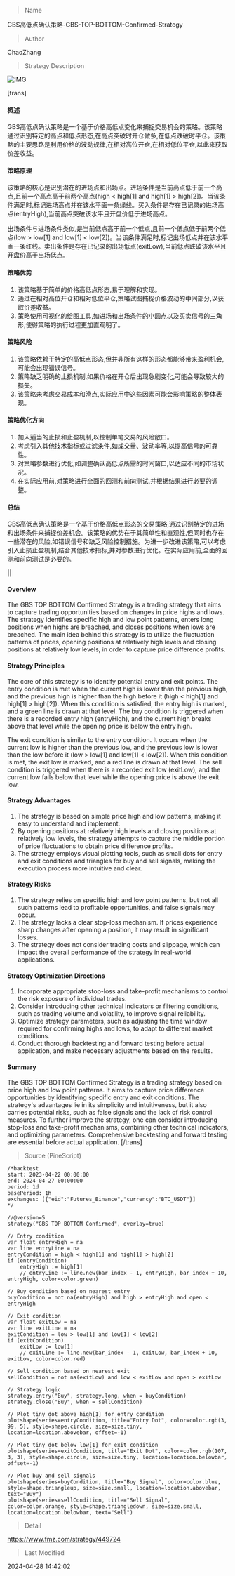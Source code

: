 
> Name

GBS高低点确认策略-GBS-TOP-BOTTOM-Confirmed-Strategy

> Author

ChaoZhang

> Strategy Description

![IMG](https://www.fmz.com/upload/asset/da828c81711ada8e30.png)

[trans]
#### 概述
GBS高低点确认策略是一个基于价格高低点变化来捕捉交易机会的策略。该策略通过识别特定的高点和低点形态,在高点突破时开仓做多,在低点跌破时平仓。该策略的主要思路是利用价格的波动规律,在相对高位开仓,在相对低位平仓,以此来获取价差收益。

#### 策略原理
该策略的核心是识别潜在的进场点和出场点。进场条件是当前高点低于前一个高点,且前一个高点高于前两个高点(high < high[1] and high[1] > high[2])。当该条件满足时,标记进场高点并在该水平画一条绿线。买入条件是存在已记录的进场高点(entryHigh),当前高点突破该水平且开盘价低于进场高点。

出场条件与进场条件类似,是当前低点高于前一个低点,且前一个低点低于前两个低点(low > low[1] and low[1] < low[2])。当该条件满足时,标记出场低点并在该水平画一条红线。卖出条件是存在已记录的出场低点(exitLow),当前低点跌破该水平且开盘价高于出场低点。

#### 策略优势
1. 该策略基于简单的价格高低点形态,易于理解和实现。
2. 通过在相对高位开仓和相对低位平仓,策略试图捕捉价格波动的中间部分,以获取价差收益。
3. 策略使用可视化的绘图工具,如进场和出场条件的小圆点以及买卖信号的三角形,使得策略的执行过程更加直观明了。

#### 策略风险
1. 该策略依赖于特定的高低点形态,但并非所有这样的形态都能够带来盈利机会,可能会出现错误信号。
2. 策略缺乏明确的止损机制,如果价格在开仓后出现急剧变化,可能会导致较大的损失。
3. 该策略未考虑交易成本和滑点,实际应用中这些因素可能会影响策略的整体表现。

#### 策略优化方向
1. 加入适当的止损和止盈机制,以控制单笔交易的风险敞口。
2. 考虑引入其他技术指标或过滤条件,如成交量、波动率等,以提高信号的可靠性。
3. 对策略参数进行优化,如调整确认高低点所需的时间窗口,以适应不同的市场状况。
4. 在实际应用前,对策略进行全面的回测和前向测试,并根据结果进行必要的调整。

#### 总结
GBS高低点确认策略是一个基于价格高低点形态的交易策略,通过识别特定的进场和出场条件来捕捉价差机会。该策略的优势在于其简单性和直观性,但同时也存在一些潜在的风险,如错误信号和缺乏风险控制措施。为进一步改进该策略,可以考虑引入止损止盈机制,结合其他技术指标,并对参数进行优化。在实际应用前,全面的回测和前向测试是必要的。

|| 

#### Overview
The GBS TOP BOTTOM Confirmed Strategy is a trading strategy that aims to capture trading opportunities based on changes in price highs and lows. The strategy identifies specific high and low point patterns, enters long positions when highs are breached, and closes positions when lows are breached. The main idea behind this strategy is to utilize the fluctuation patterns of prices, opening positions at relatively high levels and closing positions at relatively low levels, in order to capture price difference profits.

#### Strategy Principles
The core of this strategy is to identify potential entry and exit points. The entry condition is met when the current high is lower than the previous high, and the previous high is higher than the high before it (high < high[1] and high[1] > high[2]). When this condition is satisfied, the entry high is marked, and a green line is drawn at that level. The buy condition is triggered when there is a recorded entry high (entryHigh), and the current high breaks above that level while the opening price is below the entry high.

The exit condition is similar to the entry condition. It occurs when the current low is higher than the previous low, and the previous low is lower than the low before it (low > low[1] and low[1] < low[2]). When this condition is met, the exit low is marked, and a red line is drawn at that level. The sell condition is triggered when there is a recorded exit low (exitLow), and the current low falls below that level while the opening price is above the exit low.

#### Strategy Advantages
1. The strategy is based on simple price high and low patterns, making it easy to understand and implement.
2. By opening positions at relatively high levels and closing positions at relatively low levels, the strategy attempts to capture the middle portion of price fluctuations to obtain price difference profits.
3. The strategy employs visual plotting tools, such as small dots for entry and exit conditions and triangles for buy and sell signals, making the execution process more intuitive and clear.

#### Strategy Risks
1. The strategy relies on specific high and low point patterns, but not all such patterns lead to profitable opportunities, and false signals may occur.
2. The strategy lacks a clear stop-loss mechanism. If prices experience sharp changes after opening a position, it may result in significant losses.
3. The strategy does not consider trading costs and slippage, which can impact the overall performance of the strategy in real-world applications.

#### Strategy Optimization Directions
1. Incorporate appropriate stop-loss and take-profit mechanisms to control the risk exposure of individual trades.
2. Consider introducing other technical indicators or filtering conditions, such as trading volume and volatility, to improve signal reliability.
3. Optimize strategy parameters, such as adjusting the time window required for confirming highs and lows, to adapt to different market conditions.
4. Conduct thorough backtesting and forward testing before actual application, and make necessary adjustments based on the results.

#### Summary
The GBS TOP BOTTOM Confirmed Strategy is a trading strategy based on price high and low point patterns. It aims to capture price difference opportunities by identifying specific entry and exit conditions. The strategy's advantages lie in its simplicity and intuitiveness, but it also carries potential risks, such as false signals and the lack of risk control measures. To further improve the strategy, one can consider introducing stop-loss and take-profit mechanisms, combining other technical indicators, and optimizing parameters. Comprehensive backtesting and forward testing are essential before actual application.
[/trans]



> Source (PineScript)

``` pinescript
/*backtest
start: 2023-04-22 00:00:00
end: 2024-04-27 00:00:00
period: 1d
basePeriod: 1h
exchanges: [{"eid":"Futures_Binance","currency":"BTC_USDT"}]
*/

//@version=5
strategy("GBS TOP BOTTOM Confirmed", overlay=true)

// Entry condition
var float entryHigh = na
var line entryLine = na
entryCondition = high < high[1] and high[1] > high[2]
if (entryCondition)
    entryHigh := high[1]
    // entryLine := line.new(bar_index - 1, entryHigh, bar_index + 10, entryHigh, color=color.green)

// Buy condition based on nearest entry
buyCondition = not na(entryHigh) and high > entryHigh and open < entryHigh

// Exit condition
var float exitLow = na
var line exitLine = na
exitCondition = low > low[1] and low[1] < low[2]
if (exitCondition)
    exitLow := low[1]
    // exitLine := line.new(bar_index - 1, exitLow, bar_index + 10, exitLow, color=color.red)

// Sell condition based on nearest exit
sellCondition = not na(exitLow) and low < exitLow and open > exitLow

// Strategy logic
strategy.entry("Buy", strategy.long, when = buyCondition)
strategy.close("Buy", when = sellCondition)

// Plot tiny dot above high[1] for entry condition
plotshape(series=entryCondition, title="Entry Dot", color=color.rgb(3, 99, 5), style=shape.circle, size=size.tiny, location=location.abovebar, offset=-1)

// Plot tiny dot below low[1] for exit condition
plotshape(series=exitCondition, title="Exit Dot", color=color.rgb(107, 3, 3), style=shape.circle, size=size.tiny, location=location.belowbar, offset=-1)

// Plot buy and sell signals
plotshape(series=buyCondition, title="Buy Signal", color=color.blue, style=shape.triangleup, size=size.small, location=location.abovebar, text="Buy")
plotshape(series=sellCondition, title="Sell Signal", color=color.orange, style=shape.triangledown, size=size.small, location=location.belowbar, text="Sell")

```

> Detail

https://www.fmz.com/strategy/449724

> Last Modified

2024-04-28 14:42:02
